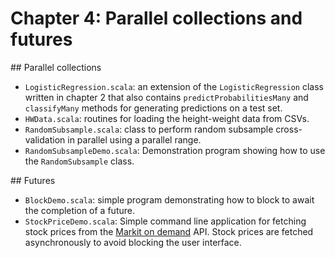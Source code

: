 
# Chapter 4: Parallel collections and futures

## Parallel collections

 - `LogisticRegression.scala`: an extension of the `LogisticRegression` class written in chapter 2 that also contains `predictProbabilitiesMany` and `classifyMany` methods for generating predictions on a test set.
 - `HWData.scala`: routines for loading the height-weight data from CSVs.
 - `RandomSubsample.scala`: class to perform random subsample cross-validation in parallel using a parallel range.
 - `RandomSubsampleDemo.scala`: Demonstration program showing how to use the `RandomSubsample` class.

## Futures

 - `BlockDemo.scala`: simple program demonstrating how to block to await the completion of a future.
 - `StockPriceDemo.scala`: Simple command line application for fetching stock prices from the [Markit on demand]() API. Stock prices are fetched asynchronously to avoid blocking the user interface.

